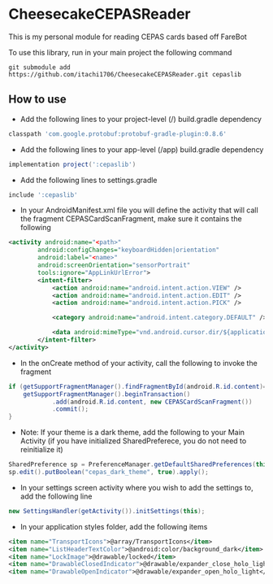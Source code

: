 CheesecakeCEPASReader
========

This is my personal module for reading CEPAS cards based off FareBot

To use this library, run in your main project the following command

`git submodule add https://github.com/itachi1706/CheesecakeCEPASReader.git cepaslib`

## How to use

* Add the following lines to your project-level (/) build.gradle dependency
```gradle
classpath 'com.google.protobuf:protobuf-gradle-plugin:0.8.6'
```
* Add the following lines to your app-level (/app) build.gradle dependency
```gradle
implementation project(':cepaslib')
```
* Add the following lines to settings.gradle
```gradle
include ':cepaslib'
```
* In your AndroidManifest.xml file you will define the activity that will call the fragment CEPASCardScanFragment, make sure it contains the following
```xml
<activity android:name="<path>"
        android:configChanges="keyboardHidden|orientation"
        android:label="<name>"
        android:screenOrientation="sensorPortrait"
        tools:ignore="AppLinkUrlError">
        <intent-filter>
            <action android:name="android.intent.action.VIEW" />
            <action android:name="android.intent.action.EDIT" />
            <action android:name="android.intent.action.PICK" />

            <category android:name="android.intent.category.DEFAULT" />

            <data android:mimeType="vnd.android.cursor.dir/${applicationId}.card" />
        </intent-filter>
</activity>
 ```
* In the onCreate method of your activity, call the following to invoke the fragment
```java
if (getSupportFragmentManager().findFragmentById(android.R.id.content)==null) {
    getSupportFragmentManager().beginTransaction()
            .add(android.R.id.content, new CEPASCardScanFragment())
            .commit();
}
```
* Note: If your theme is a dark theme, add the following to your Main Activity (if you have initialized SharedPreferece, you do not need to reinitialize it)
```java
SharedPreference sp = PreferenceManager.getDefaultSharedPreferences(this.getApplicationContext());
sp.edit().putBoolean("cepas_dark_theme", true).apply();
```
* In your settings screen activity where you wish to add the settings to, add the following line 
```java
new SettingsHandler(getActivity()).initSettings(this);
```
* In your application styles folder, add the following items
```xml
<item name="TransportIcons">@array/TransportIcons</item>
<item name="ListHeaderTextColor">@android:color/background_dark</item>
<item name="LockImage">@drawable/locked</item>
<item name="DrawableClosedIndicator">@drawable/expander_close_holo_light</item>
<item name="DrawableOpenIndicator">@drawable/expander_open_holo_light</item>
```
